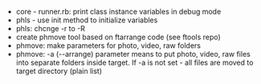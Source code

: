 * core - runner.rb: print class instance variables in debug mode
* phls - use init method to initialize variables
* phls: chcnge -r to -R
* create phmove tool based on ftarrange code (see ftools repo)
* phmove: make parameters for photo, video, raw folders
* phmove: -a (--arrange) parameter means to put photo, video, raw files into separate folders inside target. If -a is not set - all files are moved to target directory (plain list)

